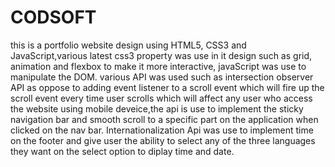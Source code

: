 # CODSOFT
this is a portfolio website design using HTML5, CSS3 and JavaScript,various latest css3 property was use in it design such as grid, animation and flexbox to make it more interactive, javaScript was use to manipulate the DOM.
various API was used such as intersection observer API as oppose to adding event listener to a scroll event which will fire up the scroll event every time user scrolls which will affect any user who access the website using mobile deveice,the api is use to implement the sticky navigation bar and smooth scroll to a specific part on the application when clicked on the nav bar.
Internationalization Api was use to implement time on the footer and give user the ability to select any of the three languages they want on the select option to diplay time and date.
